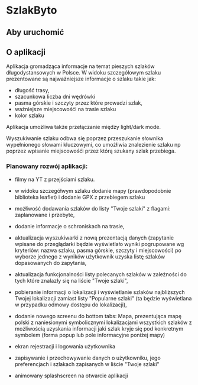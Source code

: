 # SzlakByto

## Aby uruchomić

## O aplikacji

Aplikacja gromadząca informacje na temat pieszych szlaków długodystansowych w Polsce.
W widoku szczegółowym szlaku prezentowane są najważniejsze informacje o szlaku takie jak:

- długość trasy,
- szacunkowa liczba dni wędrówki
- pasma górskie i szczyty przez które prowadzi szlak,
- ważniejsze miejscowośći na trasie szlaku
- kolor szlaku

Aplikacja umożliwa także przełączanie między light/dark mode.

Wyszukiwanie szlaku odbwa się poprzez przeszukanie słownika wypełnionego słowami kluczowymi, co umożłiwia znalezienie szlaku np poprzez wpisanie miejscowośći przez którą szukany szlak przebiega.

### Planowany rozwój aplikacji:

- filmy na YT z przejściami szlaku.

- w widoku szczegółwym szlaku dodanie mapy (prawdopodobnie biblioteka leaflet) i dodanie GPX z przebiegem szlaku

- możłiwość dodawania szlaków do listy "Twoje szlaki" z flagami: zaplanowane i przebyte,

- dodanie informacje o schroniskach na trasie,

- aktualizacja wyszukiwarki z nową prezentacją danych (zapytanie wpisane do przeglądarki będzie wyświetlało wyniki pogrupowane wg kryteriów: nazwa szlaku, pasma górskie, szczyty i miejscowości) po wyborze jednego z wyników użytkownik uzyska listę szlaków dopasowanych do zapytania,

- aktualizacja funkcjonalności listy polecanych szlaków w zależności do tych które znalazły się na liście "Twoje szlaki",

- pobieranie informacji o lokalizacji i wyświetlanie szlaków najbliższych Twojej lokalizacji zamiast listy "Popularne szlaki" (ta będzie wyświetlana w przypadku odmowy dostępu do lokalizacji),

- dodanie nowego screenu do bottom tabs: Mapa, prezentująca mapę polski z naniesionymi symbolicznymi lokalizacjami wszystkich szlaków z możliwością uzyskania informacji jaki szlak kryje się pod konkretnym symbolem (forma popup lub pole informacyjne poniżej mapy)

- ekran rejestracji i logowania użytkownika

- zapisywanie i przechowywanie danych o użytkowniku, jego preferencjach i szlakach zapisanych w liście "Twoje szlaki"

- animowany splashscreen na otwarcie aplikacji
